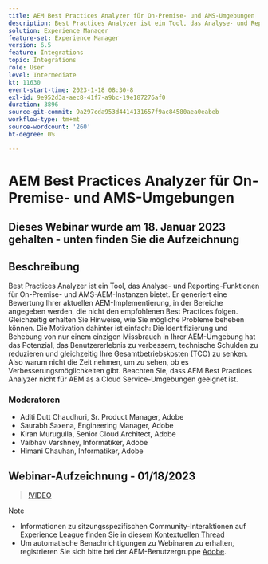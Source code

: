 ```yaml
---
title: AEM Best Practices Analyzer für On-Premise- und AMS-Umgebungen
description: Best Practices Analyzer ist ein Tool, das Analyse- und Reporting-Funktionen für On-Premise- und AMS-Instanzen einer AEM bietet. Er generiert eine Bewertung Ihrer aktuellen AEM-Implementierung, in der Bereiche angegeben werden, die nicht den empfohlenen Best Practices folgen. Gleichzeitig erhalten Sie Hinweise, wie Sie mögliche Probleme beheben können.
solution: Experience Manager
feature-set: Experience Manager
version: 6.5
feature: Integrations
topic: Integrations
role: User
level: Intermediate
kt: 11630
event-start-time: 2023-1-18 08:30-8
exl-id: 9e952d3a-aec8-41f7-a9bc-19e187276af0
duration: 3896
source-git-commit: 9a297cda953d4414131657f9ac84580aea0eabeb
workflow-type: tm+mt
source-wordcount: '260'
ht-degree: 0%

---
```


# AEM Best Practices Analyzer für On-Premise- und AMS-Umgebungen

## Dieses Webinar wurde am 18. Januar 2023 gehalten - unten finden Sie die Aufzeichnung

## Beschreibung

Best Practices Analyzer ist ein Tool, das Analyse- und Reporting-Funktionen für On-Premise- und AMS-AEM-Instanzen bietet. Er generiert eine Bewertung Ihrer aktuellen AEM-Implementierung, in der Bereiche angegeben werden, die nicht den empfohlenen Best Practices folgen. Gleichzeitig erhalten Sie Hinweise, wie Sie mögliche Probleme beheben können. Die Motivation dahinter ist einfach: Die Identifizierung und Behebung von nur einem einzigen Missbrauch in Ihrer AEM-Umgebung hat das Potenzial, das Benutzererlebnis zu verbessern, technische Schulden zu reduzieren und gleichzeitig Ihre Gesamtbetriebskosten (TCO) zu senken. Also warum nicht die Zeit nehmen, um zu sehen, ob es Verbesserungsmöglichkeiten gibt.
Beachten Sie, dass AEM Best Practices Analyzer nicht für AEM as a Cloud Service-Umgebungen geeignet ist.

### Moderatoren

* Aditi Dutt Chaudhuri, Sr. Product Manager, Adobe
* Saurabh Saxena, Engineering Manager, Adobe
* Kiran Murugulla, Senior Cloud Architect, Adobe
* Vaibhav Varshney, Informatiker, Adobe
* Himani Chauhan, Informatiker, Adobe

## Webinar-Aufzeichnung - 01/18/2023

>[!VIDEO](https://video.tv.adobe.com/v/3413364/)

>[!NOTE]
>
>* Informationen zu sitzungsspezifischen Community-Interaktionen auf Experience League finden Sie in diesem [Kontextuellen Thread](https://bit.ly/3Z6AyM1)
>* Um automatische Benachrichtigungen zu Webinaren zu erhalten, registrieren Sie sich bitte bei der AEM-Benutzergruppe [Adobe](https://aem-augs.adobe.com/).
